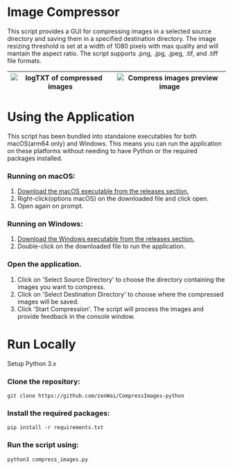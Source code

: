 # Image Compressor
This script provides a GUI for compressing images in a selected source directory and saving them in a specified destination directory. The image resizing threshold is set at a width of 1080 pixels with max quality and will mantain the aspect ratio. The script supports .png, .jpg, .jpeg, .tif, and .tiff file formats.

| ![logTXT of compressed images](https://github.com/zenWai/CompressImages-python/assets/124523559/f0f99b5a-1831-4155-b5a4-4477075bf4d4) | ![Compress images preview image](https://github.com/zenWai/CompressImages-python/assets/124523559/d49f36f4-82dc-4c5e-9232-a2553fe97ca7) |
|:---:|:---:|

# Using the Application
This script has been bundled into standalone executables for both macOS(arm64 only) and Windows. This means you can run the application on these platforms without needing to have Python or the required packages installed.

### Running on macOS:
1. [Download the macOS executable from the releases section.](https://github.com/zenWai/CompressImages-python/releases/download/v0.1-alpha/compress_images_macOS_arm64)
2. Right-click(options macOS) on the downloaded file and click open.
3. Open again on prompt.

### Running on Windows:
1. [Download the Windows executable from the releases section.](https://github.com/zenWai/CompressImages-python/releases/download/v0.1-alpha/compress_images_windows.exe)
2. Double-click on the downloaded file to run the application.

### Open the application.
1. Click on 'Select Source Directory' to choose the directory containing the images you want to compress.
2. Click on 'Select Destination Directory' to choose where the compressed images will be saved.
3. Click 'Start Compression'. The script will process the images and provide feedback in the console window.

# Run Locally
Setup Python 3.x

### Clone the repository:
```
git clone https://github.com/zenWai/CompressImages-python
```

### Install the required packages:
```
pip install -r requirements.txt
```
### Run the script using:
```
python3 compress_images.py
```
